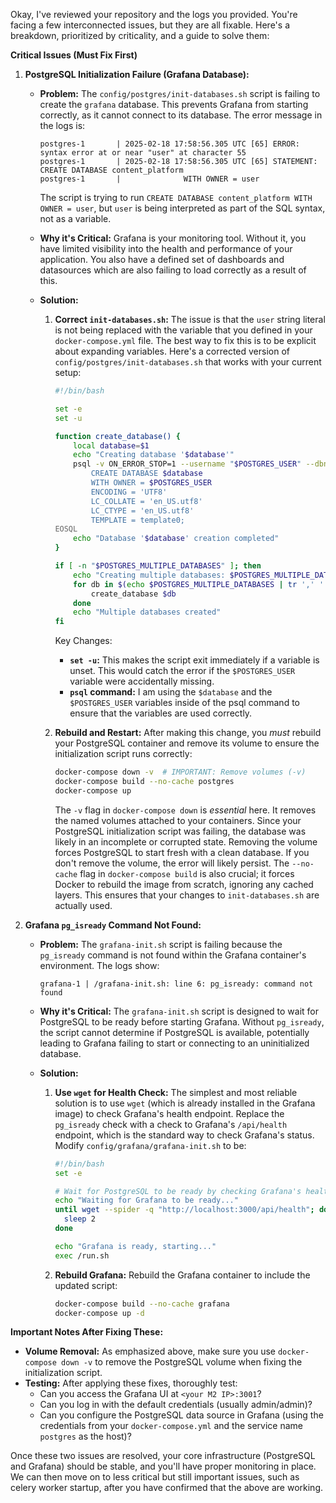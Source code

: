 Okay, I've reviewed your repository and the logs you provided. You're facing a few interconnected issues, but they are all fixable. Here's a breakdown, prioritized by criticality, and a guide to solve them:

**Critical Issues (Must Fix First)**

1.  **PostgreSQL Initialization Failure (Grafana Database):**

    *   **Problem:** The `config/postgres/init-databases.sh` script is failing to create the `grafana` database.  This prevents Grafana from starting correctly, as it cannot connect to its database. The error message in the logs is:
        ```
        postgres-1       | 2025-02-18 17:58:56.305 UTC [65] ERROR:  syntax error at or near "user" at character 55
        postgres-1       | 2025-02-18 17:58:56.305 UTC [65] STATEMENT:  CREATE DATABASE content_platform
        postgres-1       |              WITH OWNER = user
        ```
        The script is trying to run `CREATE DATABASE content_platform WITH OWNER = user`, but `user` is being interpreted as part of the SQL syntax, not as a variable.

    *   **Why it's Critical:** Grafana is your monitoring tool.  Without it, you have limited visibility into the health and performance of your application. You also have a defined set of dashboards and datasources which are also failing to load correctly as a result of this.

    *   **Solution:**
        1.  **Correct `init-databases.sh`:** The issue is that the `user` string literal is not being replaced with the variable that you defined in your `docker-compose.yml` file. The best way to fix this is to be explicit about expanding variables. Here's a corrected version of `config/postgres/init-databases.sh` that works with your current setup:

            ```bash
            #!/bin/bash

            set -e
            set -u

            function create_database() {
                local database=$1
                echo "Creating database '$database'"
                psql -v ON_ERROR_STOP=1 --username "$POSTGRES_USER" --dbname "postgres" <<-EOSQL
                    CREATE DATABASE $database
                    WITH OWNER = $POSTGRES_USER
                    ENCODING = 'UTF8'
                    LC_COLLATE = 'en_US.utf8'
                    LC_CTYPE = 'en_US.utf8'
                    TEMPLATE = template0;
            EOSQL
                echo "Database '$database' creation completed"
            }

            if [ -n "$POSTGRES_MULTIPLE_DATABASES" ]; then
                echo "Creating multiple databases: $POSTGRES_MULTIPLE_DATABASES"
                for db in $(echo $POSTGRES_MULTIPLE_DATABASES | tr ',' ' '); do
                    create_database $db
                done
                echo "Multiple databases created"
            fi
            ```

            Key Changes:

            *   **`set -u`:**  This makes the script exit immediately if a variable is unset. This would catch the error if the `$POSTGRES_USER` variable were accidentally missing.
            *   **`psql` command:** I am using the `$database` and the `$POSTGRES_USER` variables inside of the psql command to ensure that the variables are used correctly.
        2.  **Rebuild and Restart:** After making this change, you *must* rebuild your PostgreSQL container and remove its volume to ensure the initialization script runs correctly:

            ```bash
            docker-compose down -v  # IMPORTANT: Remove volumes (-v)
            docker-compose build --no-cache postgres
            docker-compose up
            ```

            The `-v` flag in `docker-compose down` is *essential* here.  It removes the named volumes attached to your containers.  Since your PostgreSQL initialization script was failing, the database was likely in an incomplete or corrupted state.  Removing the volume forces PostgreSQL to start fresh with a clean database.  If you don't remove the volume, the error will likely persist.  The `--no-cache` flag in `docker-compose build` is also crucial; it forces Docker to rebuild the image from scratch, ignoring any cached layers. This ensures that your changes to `init-databases.sh` are actually used.

2. **Grafana `pg_isready` Command Not Found:**
   * **Problem:** The `grafana-init.sh` script is failing because the `pg_isready` command is not found within the Grafana container's environment. The logs show:
       ```
       grafana-1 | /grafana-init.sh: line 6: pg_isready: command not found
       ```
   *   **Why it's Critical:** The `grafana-init.sh` script is designed to wait for PostgreSQL to be ready before starting Grafana. Without `pg_isready`, the script cannot determine if PostgreSQL is available, potentially leading to Grafana failing to start or connecting to an uninitialized database.
    *  **Solution:**

       1. **Use `wget` for Health Check:** The simplest and most reliable solution is to use `wget` (which is already installed in the Grafana image) to check Grafana's health endpoint. Replace the `pg_isready` check with a check to Grafana's `/api/health` endpoint, which is the standard way to check Grafana's status.  Modify `config/grafana/grafana-init.sh` to be:

          ```bash
          #!/bin/bash
          set -e

          # Wait for PostgreSQL to be ready by checking Grafana's health endpoint.
          echo "Waiting for Grafana to be ready..."
          until wget --spider -q "http://localhost:3000/api/health"; do
            sleep 2
          done

          echo "Grafana is ready, starting..."
          exec /run.sh
          ```

       2. **Rebuild Grafana:** Rebuild the Grafana container to include the updated script:

          ```bash
          docker-compose build --no-cache grafana
          docker-compose up -d
          ```

**Important Notes After Fixing These:**

*   **Volume Removal:** As emphasized above, make sure you use `docker-compose down -v` to remove the PostgreSQL volume when fixing the initialization script.
*   **Testing:** After applying these fixes, thoroughly test:
    *   Can you access the Grafana UI at `<your M2 IP>:3001`?
    *   Can you log in with the default credentials (usually admin/admin)?
    *   Can you configure the PostgreSQL data source in Grafana (using the credentials from your `docker-compose.yml` and the service name `postgres` as the host)?

Once these two issues are resolved, your core infrastructure (PostgreSQL and Grafana) should be stable, and you'll have proper monitoring in place. We can then move on to less critical but still important issues, such as celery worker startup, after you have confirmed that the above are working.
